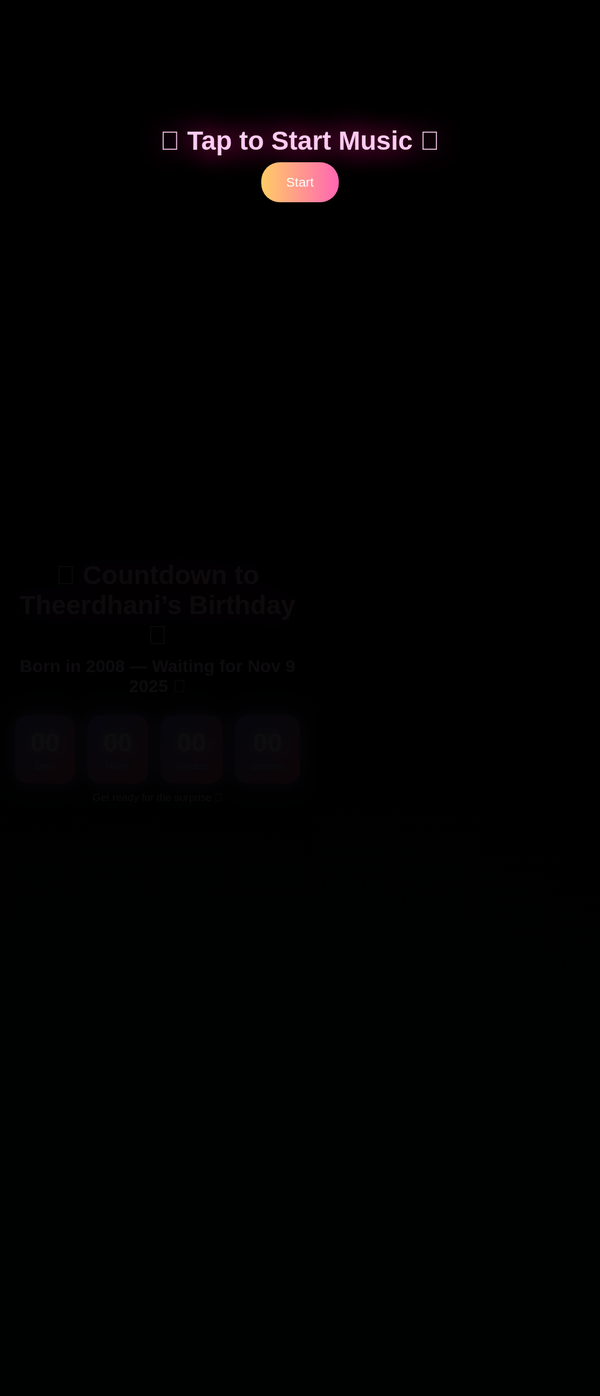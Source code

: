 <!DOCTYPE html>
<html lang="en">
<head>
<meta charset="UTF-8">
<meta name="viewport" content="width=device-width,initial-scale=1">
<title>Happy Birthday Theerdhani 🎉</title>
<style>
html,body {margin:0;padding:0;height:100%;overflow:hidden;
  background: radial-gradient(circle at bottom,#000b18 0%,#00030a 100%);
  font-family:'Poppins',sans-serif;color:#fff;text-align:center;}
canvas{position:fixed;top:0;left:0;width:100%;height:100%;z-index:0;}
.content{position:relative;z-index:5;top:70%;
  transform:translateY(-50%);
  padding:0 20px;max-width:700px;margin:auto;transition: all 1s ease;opacity:1;}
h1{font-size:clamp(2em,5vw,3em);color:#ffcbf2;text-shadow:0 0 25px #ff1b8d,0 0 50px #ff66b3;
   animation:glow 2s ease-in-out infinite alternate;margin-bottom:10px;}
@keyframes glow{from{text-shadow:0 0 15px #ff66b3;}to{text-shadow:0 0 45px #ff1b8d;}}
h2{font-size:clamp(1.5em,4vw,2em);color:#ffd6ff;margin-top:10px;animation:jump 1s infinite alternate;}
@keyframes jump{0%{transform:translateY(0);}50%{transform:translateY(-10px);}100%{transform:translateY(0);}}
p{font-size:clamp(1em,3vw,1.2em);color:#fff0ff;margin-top:10px;line-height:1.5;}
.gift{font-size:1.5em;color:#ffd700;font-weight:bold;margin-top:20px;text-shadow:0 0 20px #ffdd33;}
.floating-photo{
  position:fixed;bottom:10%;left:50%;transform:translateX(-50%) translateY(50px);
  width:180px;height:180px;border-radius:50%;overflow:hidden;
  box-shadow:0 0 40px #ff66b3,0 0 80px #ff1b8d;
  opacity:0; transition: all 1.5s ease; z-index:3;
}
.floating-photo.show{opacity:1; transform:translateX(-50%) translateY(0);}
.hearts{position:fixed;top:0;left:0;width:100%;height:100%;pointer-events:none;overflow:hidden;z-index:2;}
.heart{position:absolute;bottom:0;width:20px;height:20px;background:#ff80c1;opacity:.7;
  clip-path:polygon(50% 0%,61% 15%,75% 15%,85% 25%,85% 40%,50% 75%,15% 40%,15% 25%,25% 15%,39% 15%);
  animation:floatHearts linear infinite;}
@keyframes floatHearts{0%{transform:translateY(0) scale(1);opacity:1;}100%{transform:translateY(-100vh) scale(1.5);opacity:0;}}
.confetti-piece{position:absolute;width:10px;height:10px;background:yellow;opacity:0.8;z-index:4; border-radius:50%;}
.countdown {display:flex; justify-content:center; gap:20px; margin-top:30px; flex-wrap:wrap;}
.time-box {background: linear-gradient(135deg, #6a82fb, #fc5c7d); border-radius: 20px; padding: 20px 25px; box-shadow: 0 0 25px rgba(106,130,251,0.8), 0 0 50px rgba(252,92,125,0.5); text-align: center;}
.time-box span {display: block; font-size: clamp(2em, 10vw, 3em); font-weight: bold; color: #fff; text-shadow: 0 0 20px #fff, 0 0 40px #6a82fb; animation: pulse 1s infinite alternate;}
.time-box small {display: block; font-size: clamp(0.8em, 3vw, 1em); color: #dcdcff; margin-top: 5px; text-shadow: 0 0 5px #6a82fb;}
@keyframes pulse {0%{transform:scale(1);}50%{transform:scale(1.1);}100%{transform:scale(1);}}
#overlay{
  position:fixed;top:0;left:0;width:100%;height:100%;background:rgba(0,0,0,0.95);z-index:999;
  display:flex;justify-content:center;align-items:center;flex-direction:column;
}
#overlay button{padding:20px 40px;font-size:1.5em;border-radius:30px;border:none;background:linear-gradient(90deg,#ffcc66,#ff66b3);color:white;cursor:pointer;}
#overlay button:hover{transform:scale(1.08);transition:transform 0.2s;}
</style>
</head>
<body>

<div id="overlay">
  <h1>🎵 Tap to Start Music 🎵</h1>
  <button id="startBtn">Start</button>
</div>

<canvas id="fireworks"></canvas>
<div class="hearts" id="hearts"></div>

<div class="floating-photo" id="photo">
  <img src="bird1.PNG" alt="Theerdhani's Floating Photo" style="width:100%;height:100%;">
</div>

<div class="content" id="content">
  <h1>🎂 Countdown to Theerdhani’s Birthday 🎂</h1>
  <h2>Born in 2008 — Waiting for Nov 9 2025 🎉</h2>
  <div class="countdown" id="countdown">
    <div class="time-box"><span id="days">00</span><small>Days</small></div>
    <div class="time-box"><span id="hours">00</span><small>Hours</small></div>
    <div class="time-box"><span id="minutes">00</span><small>Minutes</small></div>
    <div class="time-box"><span id="seconds">00</span><small>Seconds</small></div>
  </div>
  <p id="msg">Get ready for the surprise 💫</p>
</div>

<!-- Audio -->
<audio id="bgmCountdown" loop>
  <source src="Liquid Time - Aakash Gandhi (mp3cut.net).mp3" type="audio/mp3">
</audio>
<audio id="bgmBirthday" loop>
  <source src="theuned_happy-birthday-crowd(chosic.com).mp3" type="audio/mp3">
</audio>

<script>
// ---------------- Countdown ----------------
const target=new Date("2025-11-08T23:59:59").getTime();
const daysEl=document.getElementById("days"), hoursEl=document.getElementById("hours");
const minutesEl=document.getElementById("minutes"), secondsEl=document.getElementById("seconds");

const countdownInterval=setInterval(()=>{
 const now=new Date().getTime();
 const diff=target-now;
 if(diff<=0){clearInterval(countdownInterval);fadeToBirthday();return;}
 const d=Math.floor(diff/(1000*60*60*24));
 const h=Math.floor((diff%(1000*60*60*24))/(1000*60*60));
 const m=Math.floor((diff%(1000*60*60))/(1000*60));
 const s=Math.floor((diff%(1000*60))/1000);
 daysEl.textContent=d.toString().padStart(2,'0');
 hoursEl.textContent=h.toString().padStart(2,'0');
 minutesEl.textContent=m.toString().padStart(2,'0');
 secondsEl.textContent=s.toString().padStart(2,'0');
},1000);

// ---------------- Fade and start Birthday ----------------
function fadeToBirthday(){
  const content=document.getElementById("content");
  content.style.transition="opacity 1s ease";
  content.style.opacity=0;
  setTimeout(startBirthday,1000);
}

// ---------------- Birthday ----------------
function startBirthday(){
  document.getElementById("bgmCountdown").pause(); 
  document.getElementById("bgmCountdown").currentTime=0;
  document.getElementById("bgmBirthday").play().catch(()=>{});

  const content = document.getElementById("content");
  content.innerHTML=`
    <h1>💖 Happy Birthday, Dear Theerdhani 💖</h1>
    <h2>Born in 2008 — Shine Bright Always! ✨🎉</h2>
    <p>Dear Theerdhani, today is your special day! 🌟 May your smile light up every corner of the world,  
       may laughter and joy follow you wherever you go, and may all your dreams turn into reality 💫.</p>
    <p>On this magical day, may happiness surround you, your heart be filled with love,  
       and every moment be more beautiful than the last. 💖🎂</p>
    <p>You are amazing, inspiring, and bring so much light to everyone around you.  
       Never stop dreaming, keep smiling, and enjoy every second of your birthday celebration! 🎉🎈</p>
    <p class="gift">🎁 Your Special Gift: Premium Watch ⌚ — A token of love and appreciation 💝</p>
    <p>With endless love, hugs, and blessings from Mourya 🤗💖 — Have the happiest birthday ever!</p>
  `;
  content.style.opacity=1;
  const photo=document.getElementById("photo");
  photo.style.display="block";
  photo.classList.add("show");
}

// ---------------- Overlay Start Music ----------------
document.getElementById("startBtn").addEventListener("click", ()=>{
  document.getElementById("bgmCountdown").play().catch(()=>{});
  document.getElementById("overlay").style.display="none";
});

// ---------------- Hearts ----------------
function createHeart(){
  const h=document.createElement("div");
  h.className="heart";
  h.style.left=Math.random()*100+"vw";
  h.style.animationDuration=3+Math.random()*4+"s";
  document.getElementById("hearts").appendChild(h);
  setTimeout(()=>h.remove(),7000);
}
setInterval(createHeart,400);

// ---------------- Confetti ----------------
function createConfetti(){
  const colors = ["#ff66b3", "#ffd700", "#ff80c1", "#6a82fb", "#fc5c7d"];
  const confetti=document.createElement("div");
  confetti.className="confetti-piece";
  confetti.style.background = colors[Math.floor(Math.random()*colors.length)];
  confetti.style.left = Math.random()*100 + "vw";
  confetti.style.top = "-10px";
  document.body.appendChild(confetti);
  let fall=0;
  const fallInterval=setInterval(()=>{
    fall+=5+Math.random()*5;
    confetti.style.top=fall+"px";
    confetti.style.transform=`rotate(${fall*3}deg)`;
    if(fall>window.innerHeight){confetti.remove(); clearInterval(fallInterval);}
  },30);
}
setInterval(createConfetti,200);

// ---------------- Fireworks ----------------
const canvas=document.getElementById("fireworks"),ctx=canvas.getContext("2d");
let w,h;
function resize(){w=canvas.width=innerWidth; h=canvas.height=innerHeight;}
window.addEventListener("resize",resize);resize();

let fireworks=[];
class Firework{
  constructor(){
    this.x=Math.random()*w;
    this.y=h;
    this.ty=Math.random()*h*0.5;
    this.color=`hsl(${Math.random()*360},100%,60%)`;
    this.speed=4+Math.random()*3;
    this.parts=[];
  }
  explode(){
    for(let i=0;i<50;i++){
      this.parts.push({x:this.x,y:this.y,vx:Math.cos(i*6)*Math.random()*4,vy:Math.sin(i*6)*Math.random()*4,a:1});
    }
  }
  update(){
    if(this.y>this.ty)this.y-=this.speed;
    else if(!this.parts.length)this.explode();
    this.parts.forEach(p=>{p.x+=p.vx; p.y+=p.vy; p.vy+=0.05; p.a-=0.01;});
    this.parts=this.parts.filter(p=>p.a>0);
  }
  draw(){
    ctx.beginPath();ctx.fillStyle=this.color;
    ctx.arc(this.x,this.y,3,0,Math.PI*2);ctx.fill();
    this.parts.forEach(p=>{ctx.fillStyle=this.color.replace("60%",`${p.a*100}%`);ctx.beginPath();ctx.arc(p.x,p.y,2,0,Math.PI*2);ctx.fill();});
  }
}
function animate(){
  ctx.fillStyle="rgba(0,0,0,0.2)";ctx.fillRect(0,0,w,h);
  if(Math.random()<0.05)fireworks.push(new Firework());
  fireworks.forEach((f,i)=>{f.update(); f.draw(); if(f.parts.length===0&&f.y<=f.ty)fireworks.splice(i,1);});
  requestAnimationFrame(animate);
}
animate();
</script>
</body>
</html>
